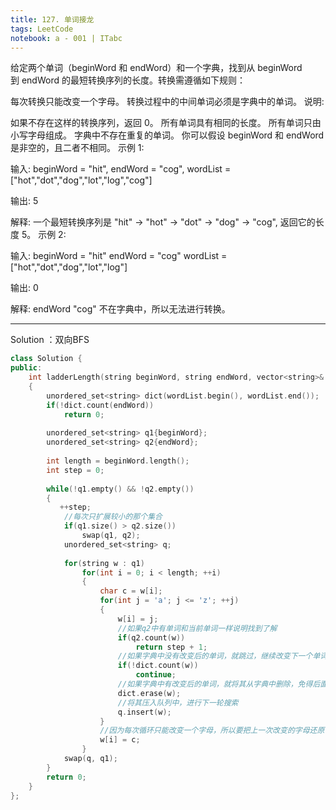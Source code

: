 ```yaml
---
title: 127. 单词接龙
tags: LeetCode
notebook: a - 001 | ITabc
---
```

给定两个单词（beginWord 和 endWord）和一个字典，找到从 beginWord 到 endWord 的最短转换序列的长度。转换需遵循如下规则：

每次转换只能改变一个字母。
转换过程中的中间单词必须是字典中的单词。
说明:

如果不存在这样的转换序列，返回 0。
所有单词具有相同的长度。
所有单词只由小写字母组成。
字典中不存在重复的单词。
你可以假设 beginWord 和 endWord 是非空的，且二者不相同。
示例 1:

输入:
beginWord = "hit",
endWord = "cog",
wordList = ["hot","dot","dog","lot","log","cog"]

输出: 5

解释: 一个最短转换序列是 "hit" -> "hot" -> "dot" -> "dog" -> "cog",
     返回它的长度 5。
示例 2:

输入:
beginWord = "hit"
endWord = "cog"
wordList = ["hot","dot","dog","lot","log"]

输出: 0

解释: endWord "cog" 不在字典中，所以无法进行转换。

---
Solution ：双向BFS
```cpp
class Solution {
public:
    int ladderLength(string beginWord, string endWord, vector<string>& wordList) 
    {
        unordered_set<string> dict(wordList.begin(), wordList.end());
        if(!dict.count(endWord))
            return 0;
        
        unordered_set<string> q1{beginWord};
        unordered_set<string> q2{endWord};
        
        int length = beginWord.length();
        int step = 0;
        
        while(!q1.empty() && !q2.empty())
        {
           ++step;
            //每次只扩展较小的那个集合
            if(q1.size() > q2.size())
                swap(q1, q2);
            unordered_set<string> q;
            
            for(string w : q1)      
                for(int i = 0; i < length; ++i)
                {
                    char c = w[i];
                    for(int j = 'a'; j <= 'z'; ++j)
                    {
                        w[i] = j;
                        //如果q2中有单词和当前单词一样说明找到了解
                        if(q2.count(w))
                            return step + 1;
                        //如果字典中没有改变后的单词，就跳过，继续改变下一个单词
                        if(!dict.count(w))
                            continue;
                        //如果字典中有改变后的单词，就将其从字典中删除，免得后面会重复
                        dict.erase(w);
                        //将其压入队列中，进行下一轮搜索
                        q.insert(w);
                    }
                    //因为每次循环只能改变一个字母，所以要把上一次改变的字母还原
                    w[i] = c;
                }
            swap(q, q1);
        }
        return 0;      
    }
};
```